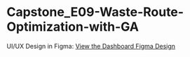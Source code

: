 # Capstone_E09-Waste-Route-Optimization-with-GA

UI/UX Design in Figma:
[View the Dashboard Figma Design](https://www.figma.com/design/WRxCGQ7t1C7dnGLNkv1KLx/Dashboard-Capstone-eog?node-id=0-1&t=kJ9uUSfMzGfQZppW-1)
